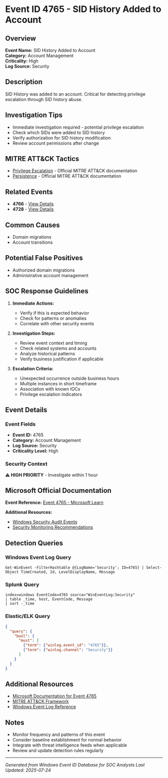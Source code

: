 # Event ID 4765 - SID History Added to Account

## Overview
**Event Name:** SID History Added to Account  
**Category:** Account Management  
**Criticality:** High  
**Log Source:** Security  

## Description
SID History was added to an account. Critical for detecting privilege escalation through SID history abuse.

## Investigation Tips
- Immediate investigation required - potential privilege escalation
- Check which SIDs were added to SID history
- Verify authorization for SID history modification
- Review account permissions after change

## MITRE ATT&CK Tactics
- [Privilege Escalation](https://attack.mitre.org/tactics/TA0004/) - Official MITRE ATT&CK documentation
- [Persistence](https://attack.mitre.org/tactics/TA0003/) - Official MITRE ATT&CK documentation

## Related Events
- **4766** - [View Details](4766.md)
- **4728** - [View Details](4728.md)

## Common Causes
- Domain migrations
- Account transitions

## Potential False Positives
- Authorized domain migrations
- Administrative account management

## SOC Response Guidelines
1. **Immediate Actions:**
   - Verify if this is expected behavior
   - Check for patterns or anomalies
   - Correlate with other security events

2. **Investigation Steps:**
   - Review event context and timing
   - Check related systems and accounts
   - Analyze historical patterns
   - Verify business justification if applicable

3. **Escalation Criteria:**
   - Unexpected occurrence outside business hours
   - Multiple instances in short timeframe
   - Association with known IOCs
   - Privilege escalation indicators

## Event Details

### Event Fields
- **Event ID:** 4765
- **Category:** Account Management
- **Log Source:** Security
- **Criticality Level:** High

### Security Context
⚠️ **HIGH PRIORITY** - Investigate within 1 hour

## Microsoft Official Documentation
**Event Reference:** [Event 4765 - Microsoft Learn](https://learn.microsoft.com/en-us/previous-versions/windows/it-pro/windows-10/security/threat-protection/auditing/event-4765)

**Additional Resources:**
- [Windows Security Audit Events](https://learn.microsoft.com/en-us/windows/security/threat-protection/auditing/audit-events)
- [Security Monitoring Recommendations](https://learn.microsoft.com/en-us/windows-server/identity/ad-ds/plan/appendix-l--events-to-monitor)

## Detection Queries

### Windows Event Log Query
```
Get-WinEvent -FilterHashtable @{LogName='Security'; ID=4765} | Select-Object TimeCreated, Id, LevelDisplayName, Message
```

### Splunk Query
```spl
index=windows EventCode=4765 source="WinEventLog:Security"
| table _time, host, EventCode, Message
| sort -_time
```

### Elastic/ELK Query
```json
{
  "query": {
    "bool": {
      "must": [
        {"term": {"winlog.event_id": "4765"}},
        {"term": {"winlog.channel": "Security"}}
      ]
    }
  }
}
```

## Additional Resources
- [Microsoft Documentation for Event 4765](https://docs.microsoft.com/en-us/windows/security/threat-protection/auditing/event-4765)
- [MITRE ATT&CK Framework](https://attack.mitre.org/)
- [Windows Event Log Reference](https://docs.microsoft.com/en-us/windows/win32/eventlog/event-logging)

## Notes
- Monitor frequency and patterns of this event
- Consider baseline establishment for normal behavior
- Integrate with threat intelligence feeds when applicable
- Review and update detection rules regularly

---
*Generated from Windows Event ID Database for SOC Analysts*
*Last Updated: 2025-07-24*